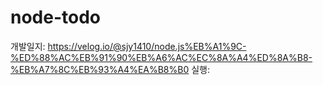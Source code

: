 # node-todo

개발일지: https://velog.io/@sjy1410/node.js%EB%A1%9C-%ED%88%AC%EB%91%90%EB%A6%AC%EC%8A%A4%ED%8A%B8-%EB%A7%8C%EB%93%A4%EA%B8%B0
실행: 
